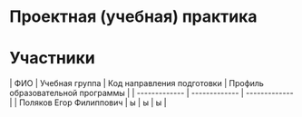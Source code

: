 # Проектная (учебная) практика
# Участники
| ФИО  | Учебная группа | Код направления подготовки  | Профиль образовательной программы |
| ------------- | ------------- | ------------- |
| Поляков Егор Филиппович | ы | ы | ы |
